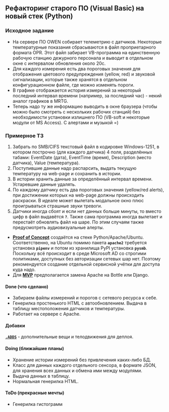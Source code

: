 ## Рефакторинг старого ПО (Visual Basic) на новый стек (Python) ##
### Исходное задание ###
- На сервере ПО OWEN собирает телеметрию с датчиков. Некоторые температурные
показания сбрасываются в файл проприетарного формата OPR. Этот файл забирает
VB-программа на единственную рабочую станцию дежурного персонала и выводит в
отдельном окне с интервалом обновления около 20с.    
- Для каждого измерения есть два пороговых значения для отображения цветового
предупреждения (yellow, red) и звуковой сигнализации, которые также хранятся в
отдельном конфигурационном файле, где можно изменять пороги.    
- В графике отображается история измерений за некоторый последний интервал времени
(например, за последний час) - некий аналог графиков в MRTG.    
- Теперь надо ту же информацию выводить в окне браузера (чтобы можно было смотреть
с нескольких рабочих станций) без необходимости установки излишнего ПО (VB-soft
и некоторые модули от MS Access). С алертами и музыкой =)    
### Примерное ТЗ ###
1. Забрать по SMB/CIFS текстовый файл в кодировке Windows-1251, в котором построчно
(для каждого датчика) 4 поля, разделённых табами: EventDate (дата), EventTime
(время), Description (место датчика), Value (температура).    
2. Поступившие данные надо распарсить, выдать текущую температуру на web-page и
сохранить в истории.    
3. В истории хранить данные за определённый интервал времени. Устаревшие данные
удалять.    
4. По каждому датчику есть два пороговых значения (yellow/red alerts), при
достижении которых на web-page должны происходить раскраски. В идеале может
вылетать модальное окно плюс проигрываться страшные звуки тревоги.    
5. Датчики иногда сбоят и если нет данных больше минуты, то вместо цифр в файл
выдавётся **`?`**. Также сама программа иногда вылетает и перестаёт обновлять
файл на шаре. По этим случаям также предусмотреть аудиовизуальные алерты.
- [**Proof of Concept**](https://github.com/wildfielded/pet-owen/tree/master/PoC)
создаётся на стеке Python/Apache/Ubuntu. Соответственно, на Ubuntu помимо пакета
**`apache2`** требуется установка **`pipenv`** и потом из хранилища PyPI установка
**`pysmb`**.    
Поскольку всё происходит в среде Microsoft AD со строгими политиками, доступных
без авторизации сетевых шар нет. Поэтому рекомендуется создание отдельной
сервисной учётки для доступа куда надо.    
- Для [**MVP**](https://github.com/wildfielded/pet-owen/tree/master/MVP) предполагается
замена Apache на Bottle или Django.    
#### Done (что сделано) ####
- Забираем файлы измерений и порогов с сетевого ресурса к себе.    
- Генерилка простенького HTML c автообновлением. Выдача в таблицу местоположения
датчиков и температуры.    
- Работает на сервере с Apache.    
#### Добавки ####
[**`.ADDS`**](https://github.com/wildfielded/pet-owen/tree/master/.ADDS) - дополнительные
вещи и телодвижения для деплоя.    
#### Doing (ближайшие планы) ####
- Хранение истории измерений без привлечения каких-либо БД.    
- Класс для данных каждого отдельного сенсора, в формате JSON, для хранения всех
данных и обмена ими между модулями.    
- Выдача данных в таблицу.    
- Нормальная генерилка HTML.    
#### ToDo (прекрасные мечты) ####
- Генерилка гистограмм    
